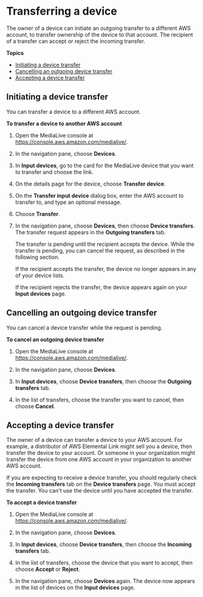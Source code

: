 # Transferring a device<a name="device-transfers"></a>

The owner of a device can initiate an outgoing transfer to a different AWS account, to transfer ownership of the device to that account\. The recipient of a transfer can accept or reject the incoming transfer\.

**Topics**
+ [Initiating a device transfer](#device-transfer-send)
+ [Cancelling an outgoing device transfer](#device-transfer-cancel)
+ [Accepting a device transfer](#device-transfer-receive)

## Initiating a device transfer<a name="device-transfer-send"></a>

You can transfer a device to a different AWS account\.

**To transfer a device to another AWS account**

1. Open the MediaLive console at [https://console\.aws\.amazon\.com/medialive/](https://console.aws.amazon.com/medialive/)\.

1. In the navigation pane, choose **Devices**\.

1. In **Input devices**, go to the card for the MediaLive device that you want to transfer and choose the link\.

1. On the details page for the device, choose **Transfer device**\.

1. On the **Transfer input device** dialog box, enter the AWS account to transfer to, and type an optional message\. 

1. Choose **Transfer**\.

1. In the navigation pane, choose **Devices**, then choose **Device transfers**\. The transfer request appears in the **Outgoing transfers** tab\. 

   The transfer is pending until the recipient accepts the device\. While the transfer is pending, you can cancel the request, as described in the following section\.

   If the recipient accepts the transfer, the device no longer appears in any of your device lists\.

   If the recipient rejects the transfer, the device appears again on your **Input devices** page\.

## Cancelling an outgoing device transfer<a name="device-transfer-cancel"></a>

You can cancel a device transfer while the request is pending\.

**To cancel an outgoing device transfer**

1. Open the MediaLive console at [https://console\.aws\.amazon\.com/medialive/](https://console.aws.amazon.com/medialive/)\.

1. In the navigation pane, choose **Devices**\.

1. In **Input devices**, choose **Device transfers**, then choose the **Outgoing transfers** tab\.

1. In the list of transfers, choose the transfer you want to cancel, then choose **Cancel**\.

## Accepting a device transfer<a name="device-transfer-receive"></a>

The owner of a device can transfer a device to your AWS account\. For example, a distributor of AWS Elemental Link might sell you a device, then transfer the device to your account\. Or someone in your organization might transfer the device from one AWS account in your organization to another AWS account\.

If you are expecting to receive a device transfer, you should regularly check the **Incoming transfers** tab on the **Device transfers** page\. You must accept the transfer\. You can't use the device until you have accepted the transfer\.

**To accept a device transfer**

1. Open the MediaLive console at [https://console\.aws\.amazon\.com/medialive/](https://console.aws.amazon.com/medialive/)\.

1. In the navigation pane, choose **Devices**\.

1. In **Input devices**, choose **Device transfers**, then choose the **Incoming transfers** tab\.

1. In the list of transfers, choose the device that you want to accept, then choose **Accept** or **Reject**\.

1. In the navigation pane, choose **Devices** again\. The device now appears in the list of devices on the **Input devices** page\.